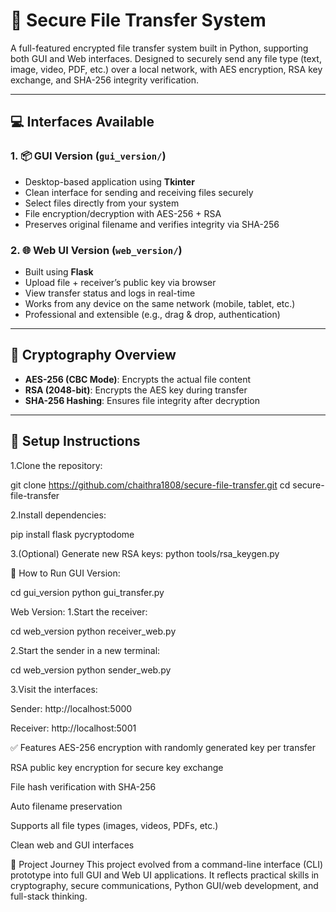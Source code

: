 # 🔐 Secure File Transfer System

A full-featured encrypted file transfer system built in Python, supporting both GUI and Web interfaces. Designed to securely send any file type (text, image, video, PDF, etc.) over a local network, with AES encryption, RSA key exchange, and SHA-256 integrity verification.

---

## 💻 Interfaces Available

### 1. 📦 GUI Version (`gui_version/`)
- Desktop-based application using **Tkinter**
- Clean interface for sending and receiving files securely
- Select files directly from your system
- File encryption/decryption with AES-256 + RSA
- Preserves original filename and verifies integrity via SHA-256

### 2. 🌐 Web UI Version (`web_version/`)
- Built using **Flask**
- Upload file + receiver’s public key via browser
- View transfer status and logs in real-time
- Works from any device on the same network (mobile, tablet, etc.)
- Professional and extensible (e.g., drag & drop, authentication)

---

## 🔐 Cryptography Overview

- **AES-256 (CBC Mode)**: Encrypts the actual file content
- **RSA (2048-bit)**: Encrypts the AES key during transfer
- **SHA-256 Hashing**: Ensures file integrity after decryption

---
## 🔧 Setup Instructions

1.Clone the repository:

git clone https://github.com/chaithra1808/secure-file-transfer.git
cd secure-file-transfer

2.Install dependencies:

pip install flask pycryptodome

3.(Optional) Generate new RSA keys:
python tools/rsa_keygen.py

🚀 How to Run
GUI Version:

cd gui_version
python gui_transfer.py

Web Version:
1.Start the receiver:

cd web_version
python receiver_web.py

2.Start the sender in a new terminal:

cd web_version
python sender_web.py

3.Visit the interfaces:

Sender: http://localhost:5000

Receiver: http://localhost:5001



✅ Features
AES-256 encryption with randomly generated key per transfer

RSA public key encryption for secure key exchange

File hash verification with SHA-256

Auto filename preservation

Supports all file types (images, videos, PDFs, etc.)

Clean web and GUI interfaces



🧠 Project Journey
This project evolved from a command-line interface (CLI) prototype into full GUI and Web UI applications. It reflects practical skills in cryptography, secure communications, Python GUI/web development, and full-stack thinking.




